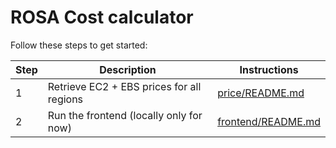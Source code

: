 # ROSA Cost calculator

Follow these steps to get started:

| Step | Description                               | Instructions                             |
| ---- | ----------------------------------------- | ---------------------------------------- |
| 1    | Retrieve EC2 + EBS prices for all regions | [price/README.md](price/README.md)       |
| 2    | Run the frontend (locally only for now)   | [frontend/README.md](frontend/README.md) |